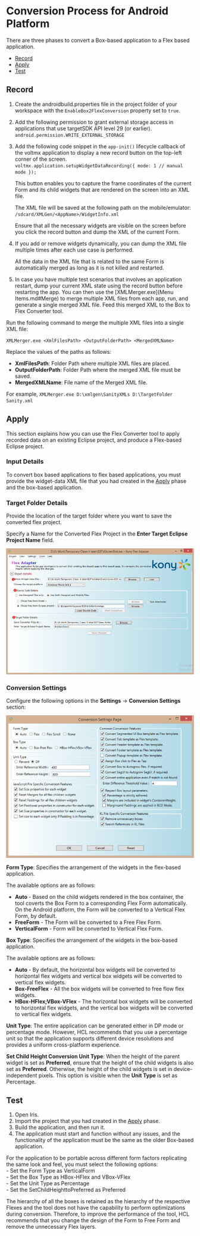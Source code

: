 ﻿  

Conversion Process for Android Platform
=======================================

There are three phases to convert a Box-based application to a Flex based application.

*   [Record](#record)
*   [Apply](#apply)
*   [Test](#test)

Record
------

1.  Create the androidbuild.properties file in the project folder of your workspace with the `EnableBox2FlexConversion` property set to `true`.
2.  Add the following permission to grant external storage access in applications that use targetSDK API level 29 (or earlier).  
    `android.permission.WRITE_EXTERNAL_STORAGE`
3.  Add the following code snippet in the `app-init()` lifecycle callback of the voltmx application to display a new record button on the top-left corner of the screen.  
    `voltmx.application.setupWidgetDataRecording({ mode: 1 // manual mode });`
    
    This button enables you to capture the frame coordinates of the current Form and its child widgets that are rendered on the screen into an XML file.
    
    The XML file will be saved at the following path on the mobile/emulator:  
    `/sdcard/XMLGen/<AppName>/WidgetInfo.xml`
    
    Ensure that all the necessary widgets are visible on the screen before you click the record button and dump the XML of the current Form.
    
4.  If you add or remove widgets dynamically, you can dump the XML file multiple times after each use case is performed.
    
    All the data in the XML file that is related to the same Form is automatically merged as long as it is not killed and restarted.
    
5.  In case you have multiple test scenarios that involves an application restart, dump your current XML state using the record button before restarting the app. You can then use the [XMLMerger.exe](Menu Items.md#Merge) to merge multiple XML files from each app, run, and generate a single merged XML file. Feed this merged XML to the Box to Flex Converter tool.
    

Run the following command to merge the multiple XML files into a single XML file:

```
XMLMerger.exe <XmlFilesPath> <OutputFolderPath> <MergedXMLName>
```

Replace the values of the paths as follows:

*   **XmlFilesPath**: Folder Path where multiple XML files are placed.
*   **OutputFolderPath**: Folder Path where the merged XML file must be saved.
*   **MergedXMLName**: File name of the Merged XML file.

For example, `XMLMerger.exe D:\xmlgen\SanityXMLs D:\TargetFolder Sanity.xml`

Apply
-----

This section explains how you can use the Flex Converter tool to apply recorded data on an existing Eclipse project, and produce a Flex-based Eclipse project.

### Input Details

To convert box based applications to flex based applications, you must provide the widget-data XML file that you had created in the [Apply](#apply) phase and the box-based application.

### Target Folder Details

Provide the location of the target folder where you want to save the converted flex project.

Specify a Name for the Converted Flex Project in the **Enter Target Eclipse Project Name** field.

![](Resources/Images/StartApp.png)

### Conversion Settings

Configure the following options in the **Settings** → **Conversion Settings** section:

![](Resources/Images/ConversionSettings.png)

**Form Type**: Specifies the arrangement of the widgets in the flex-based application.

The available options are as follows:

*   **Auto** - Based on the child widgets rendered in the box container, the tool coverts the Box Form to a corresponding Flex Form automatically.  
    On the Android platform, the Form will be converted to a Vertical Flex Form, by default.
*   **FreeForm** - The Form will be converted to a Free Flex Form.
*   **VerticalForm** - Form will be converted to Vertical Flex Form.

**Box Type**: Specifies the arrangement of the widgets in the box-based application.

The available options are as follows:

*   **Auto** - By default, the horizontal box widgets will be converted to horizontal flex widgets and vertical box widgets will be converted to vertical flex widgets.
*   **Box-FreeFlex** - All the box widgets will be converted to free flow flex widgets.
*   **HBox-HFlex;VBox-VFlex** - The horizontal box widgets will be converted to horizontal flex widgets, and the vertical box widgets will be converted to vertical flex widgets.

**Unit Type**: The entire application can be generated either in DP mode or percentage mode. However, HCL recommends that you use a percentage unit so that the application supports different device resolutions and provides a uniform cross-platform experience.

**Set Child Height Conversion Unit Type**: When the height of the parent widget is set as **Preferred**, ensure that the height of the child widgets is also set as **Preferred**. Otherwise, the height of the child widgets is set in device-independent pixels. This option is visible when the **Unit Type** is set as Percentage.

Test
----

1.  Open Iris.
2.  Import the project that you had created in the [Apply](#apply) phase.
3.  Build the application, and then run it.
4.  The application must start and function without any issues, and the functionality of the application must be the same as the older Box-based application.

For the application to be portable across different form factors replicating the same look and feel, you must select the following options:  
\- Set the Form Type as VerticalForm  
\- Set the Box Type as HBox-HFlex and VBox-VFlex  
\- Set the Unit Type as Percentage  
\- Set the SetChildHeighttoPreferred as Preferred  

The hierarchy of all the boxes is retained as the hierarchy of the respective Flexes and the tool does not have the capability to perform optimizations during conversion. Therefore, to improve the performance of the tool, HCL recommends that you change the design of the Form to Free Form and remove the unnecessary Flex layers.
